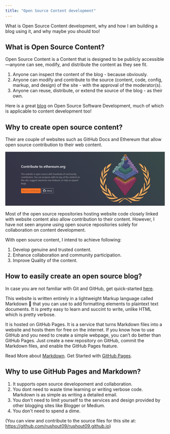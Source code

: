 ```yaml
---
title: "Open Source Content development"
---
```


What is Open Source Content development, why and how I am building a blog using it, and why maybe you should too!

## What is Open Source Content?

Open Source Content is a Content that is designed to be publicly accessible—anyone can see, modify, and distribute the content as they see fit.

1. Anyone can inspect the content of the blog - because obviously.
2. Anyone can modify and contribute to the source (content, code, config, markup, and design) of the site - with the approval of the moderator(s).
3. Anyone can reuse, distribute, or extend the source of the blog - as their own.

Here is a great [blog](https://www.freecodecamp.org/news/what-is-great-about-developing-open-source-and-what-is-not/) on Open Source Software Development, much of which is applicable to content development too!

## Why to create open source content?

Their are couple of websites such as GitHub Docs and Ethereum that allow open source contribution to their web content. 

![Ethereum](/assets/images/25-10-21-ethereum-ss.png "Ethereum")

Most of the open source repositories hosting website code closely linked with website content also allow contribution to their content. However, I have not seen anyone using open source repositories solely for collaboration on content development.

With open source content, I intend to achieve following:

1. Develop genuine and trusted content.
2. Enhance collaboration and community participation.
3. Improve Quality of the content.

## How to easily create an open source blog?

In case you are not familiar with Git and GitHub, get quick-started [here](https://docs.github.com/en/get-started/quickstart).

This website is written entirely in a lightweight Markup language called Markdown :rofl: that you can use to add formatting elements to plaintext text documents. It is pretty easy to learn and succint to write, unlike HTML which is pretty verbose. 

It is hosted on GitHub Pages. It is a service that turns Markdown files into a website and hosts them for free on the internet. If you know how to use GitHub and you need to create a simple webpage, you can’t do better than GitHub Pages. Just create a new repository on GitHub, commit the Markdown files, and enable the GitHub Pages feature. 

Read More about [Markdown](https://www.markdownguide.org/getting-started/).
Get Started with [GitHub Pages](https://pages.github.com/).

## Why to use GitHub Pages and Markdown?

1. It supports open source developoment and collaboration.
2. You dont need to waste time learning or writing verbose code. Markdown is as simple as writing a detailed email.
3. You don't need to limit yourself to the services and design provided by other blogging sites like Blogger or Medium.
4. You don't need to spend a dime.

(You can view and contribute to the source files for this site at: https://github.com/rushout09/rushout09.github.io)